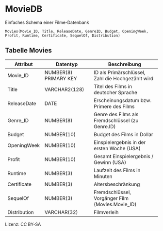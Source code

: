 # MovieDB

Einfaches Schema einer Filme-Datenbank

```
Movies(Movie_ID, Title, ReleaseDate, GenreID, Budget, OpeningWeek, Profit, Runtime, Certificate, SequelOf, Distribution)
```

## Tabelle Movies

| Attribut | Datentyp              | Beschreibung |
| -------- | --------------------- | ------------ |
| Movie_ID | NUMBER(8) PRIMARY KEY | ID als Primärschlüssel, Zahl die Hochgezählt wird |
| Title    | VARCHAR2(128)         | Titel des Films in deutscher Sprache |
| ReleaseDate | DATE | Erscheinungsdatum bzw. Primere des Films
| Genre_ID | NUMBER(8) | Genre des Films als Fremdschlüssel (zu Genre.ID)
| Budget | NUMBER(10) | Budget des Films in Dollar
| OpeningWeek | NUMBER(10) | Einspielergebnis in der ersten Woche (USA)
| Profit | NUMBER(10) | Gesamt Einspielergebnis / Gewinn (USA)
| Runtime | NUMBER(3) | Laufzeit des Films in Minuten
| Certificate | NUMBER(3) | Altersbeschränkung
| SequelOf| NUMBER(3) | Fremdschlüssel, Vorgänger Film (Movies.Movie_ID)
| Distribution | VARCHAR(32) | Filmverleih

Lizenz: CC BY-SA
